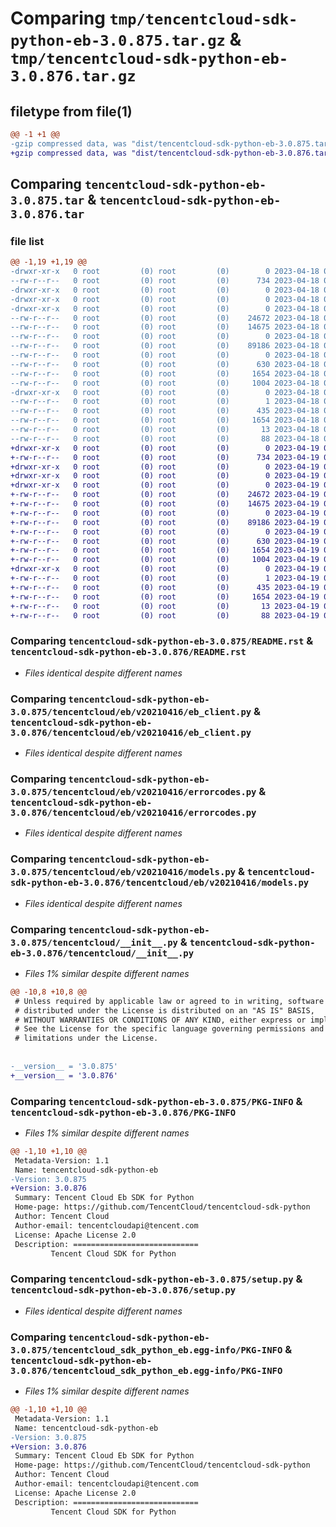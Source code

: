 # Comparing `tmp/tencentcloud-sdk-python-eb-3.0.875.tar.gz` & `tmp/tencentcloud-sdk-python-eb-3.0.876.tar.gz`

## filetype from file(1)

```diff
@@ -1 +1 @@
-gzip compressed data, was "dist/tencentcloud-sdk-python-eb-3.0.875.tar", last modified: Tue Apr 18 00:37:26 2023, max compression
+gzip compressed data, was "dist/tencentcloud-sdk-python-eb-3.0.876.tar", last modified: Wed Apr 19 00:26:26 2023, max compression
```

## Comparing `tencentcloud-sdk-python-eb-3.0.875.tar` & `tencentcloud-sdk-python-eb-3.0.876.tar`

### file list

```diff
@@ -1,19 +1,19 @@
-drwxr-xr-x   0 root         (0) root         (0)        0 2023-04-18 00:37:26.000000 tencentcloud-sdk-python-eb-3.0.875/
--rw-r--r--   0 root         (0) root         (0)      734 2023-04-18 00:37:26.000000 tencentcloud-sdk-python-eb-3.0.875/README.rst
-drwxr-xr-x   0 root         (0) root         (0)        0 2023-04-18 00:37:26.000000 tencentcloud-sdk-python-eb-3.0.875/tencentcloud/
-drwxr-xr-x   0 root         (0) root         (0)        0 2023-04-18 00:37:26.000000 tencentcloud-sdk-python-eb-3.0.875/tencentcloud/eb/
-drwxr-xr-x   0 root         (0) root         (0)        0 2023-04-18 00:37:26.000000 tencentcloud-sdk-python-eb-3.0.875/tencentcloud/eb/v20210416/
--rw-r--r--   0 root         (0) root         (0)    24672 2023-04-18 00:37:26.000000 tencentcloud-sdk-python-eb-3.0.875/tencentcloud/eb/v20210416/eb_client.py
--rw-r--r--   0 root         (0) root         (0)    14675 2023-04-18 00:37:26.000000 tencentcloud-sdk-python-eb-3.0.875/tencentcloud/eb/v20210416/errorcodes.py
--rw-r--r--   0 root         (0) root         (0)        0 2023-04-18 00:37:26.000000 tencentcloud-sdk-python-eb-3.0.875/tencentcloud/eb/v20210416/__init__.py
--rw-r--r--   0 root         (0) root         (0)    89186 2023-04-18 00:37:26.000000 tencentcloud-sdk-python-eb-3.0.875/tencentcloud/eb/v20210416/models.py
--rw-r--r--   0 root         (0) root         (0)        0 2023-04-18 00:37:26.000000 tencentcloud-sdk-python-eb-3.0.875/tencentcloud/eb/__init__.py
--rw-r--r--   0 root         (0) root         (0)      630 2023-04-18 00:37:26.000000 tencentcloud-sdk-python-eb-3.0.875/tencentcloud/__init__.py
--rw-r--r--   0 root         (0) root         (0)     1654 2023-04-18 00:37:26.000000 tencentcloud-sdk-python-eb-3.0.875/PKG-INFO
--rw-r--r--   0 root         (0) root         (0)     1004 2023-04-18 00:37:26.000000 tencentcloud-sdk-python-eb-3.0.875/setup.py
-drwxr-xr-x   0 root         (0) root         (0)        0 2023-04-18 00:37:26.000000 tencentcloud-sdk-python-eb-3.0.875/tencentcloud_sdk_python_eb.egg-info/
--rw-r--r--   0 root         (0) root         (0)        1 2023-04-18 00:37:26.000000 tencentcloud-sdk-python-eb-3.0.875/tencentcloud_sdk_python_eb.egg-info/dependency_links.txt
--rw-r--r--   0 root         (0) root         (0)      435 2023-04-18 00:37:26.000000 tencentcloud-sdk-python-eb-3.0.875/tencentcloud_sdk_python_eb.egg-info/SOURCES.txt
--rw-r--r--   0 root         (0) root         (0)     1654 2023-04-18 00:37:26.000000 tencentcloud-sdk-python-eb-3.0.875/tencentcloud_sdk_python_eb.egg-info/PKG-INFO
--rw-r--r--   0 root         (0) root         (0)       13 2023-04-18 00:37:26.000000 tencentcloud-sdk-python-eb-3.0.875/tencentcloud_sdk_python_eb.egg-info/top_level.txt
--rw-r--r--   0 root         (0) root         (0)       88 2023-04-18 00:37:26.000000 tencentcloud-sdk-python-eb-3.0.875/setup.cfg
+drwxr-xr-x   0 root         (0) root         (0)        0 2023-04-19 00:26:26.000000 tencentcloud-sdk-python-eb-3.0.876/
+-rw-r--r--   0 root         (0) root         (0)      734 2023-04-19 00:26:26.000000 tencentcloud-sdk-python-eb-3.0.876/README.rst
+drwxr-xr-x   0 root         (0) root         (0)        0 2023-04-19 00:26:26.000000 tencentcloud-sdk-python-eb-3.0.876/tencentcloud/
+drwxr-xr-x   0 root         (0) root         (0)        0 2023-04-19 00:26:26.000000 tencentcloud-sdk-python-eb-3.0.876/tencentcloud/eb/
+drwxr-xr-x   0 root         (0) root         (0)        0 2023-04-19 00:26:26.000000 tencentcloud-sdk-python-eb-3.0.876/tencentcloud/eb/v20210416/
+-rw-r--r--   0 root         (0) root         (0)    24672 2023-04-19 00:26:26.000000 tencentcloud-sdk-python-eb-3.0.876/tencentcloud/eb/v20210416/eb_client.py
+-rw-r--r--   0 root         (0) root         (0)    14675 2023-04-19 00:26:26.000000 tencentcloud-sdk-python-eb-3.0.876/tencentcloud/eb/v20210416/errorcodes.py
+-rw-r--r--   0 root         (0) root         (0)        0 2023-04-19 00:26:26.000000 tencentcloud-sdk-python-eb-3.0.876/tencentcloud/eb/v20210416/__init__.py
+-rw-r--r--   0 root         (0) root         (0)    89186 2023-04-19 00:26:26.000000 tencentcloud-sdk-python-eb-3.0.876/tencentcloud/eb/v20210416/models.py
+-rw-r--r--   0 root         (0) root         (0)        0 2023-04-19 00:26:26.000000 tencentcloud-sdk-python-eb-3.0.876/tencentcloud/eb/__init__.py
+-rw-r--r--   0 root         (0) root         (0)      630 2023-04-19 00:26:26.000000 tencentcloud-sdk-python-eb-3.0.876/tencentcloud/__init__.py
+-rw-r--r--   0 root         (0) root         (0)     1654 2023-04-19 00:26:26.000000 tencentcloud-sdk-python-eb-3.0.876/PKG-INFO
+-rw-r--r--   0 root         (0) root         (0)     1004 2023-04-19 00:26:26.000000 tencentcloud-sdk-python-eb-3.0.876/setup.py
+drwxr-xr-x   0 root         (0) root         (0)        0 2023-04-19 00:26:26.000000 tencentcloud-sdk-python-eb-3.0.876/tencentcloud_sdk_python_eb.egg-info/
+-rw-r--r--   0 root         (0) root         (0)        1 2023-04-19 00:26:26.000000 tencentcloud-sdk-python-eb-3.0.876/tencentcloud_sdk_python_eb.egg-info/dependency_links.txt
+-rw-r--r--   0 root         (0) root         (0)      435 2023-04-19 00:26:26.000000 tencentcloud-sdk-python-eb-3.0.876/tencentcloud_sdk_python_eb.egg-info/SOURCES.txt
+-rw-r--r--   0 root         (0) root         (0)     1654 2023-04-19 00:26:26.000000 tencentcloud-sdk-python-eb-3.0.876/tencentcloud_sdk_python_eb.egg-info/PKG-INFO
+-rw-r--r--   0 root         (0) root         (0)       13 2023-04-19 00:26:26.000000 tencentcloud-sdk-python-eb-3.0.876/tencentcloud_sdk_python_eb.egg-info/top_level.txt
+-rw-r--r--   0 root         (0) root         (0)       88 2023-04-19 00:26:26.000000 tencentcloud-sdk-python-eb-3.0.876/setup.cfg
```

### Comparing `tencentcloud-sdk-python-eb-3.0.875/README.rst` & `tencentcloud-sdk-python-eb-3.0.876/README.rst`

 * *Files identical despite different names*

### Comparing `tencentcloud-sdk-python-eb-3.0.875/tencentcloud/eb/v20210416/eb_client.py` & `tencentcloud-sdk-python-eb-3.0.876/tencentcloud/eb/v20210416/eb_client.py`

 * *Files identical despite different names*

### Comparing `tencentcloud-sdk-python-eb-3.0.875/tencentcloud/eb/v20210416/errorcodes.py` & `tencentcloud-sdk-python-eb-3.0.876/tencentcloud/eb/v20210416/errorcodes.py`

 * *Files identical despite different names*

### Comparing `tencentcloud-sdk-python-eb-3.0.875/tencentcloud/eb/v20210416/models.py` & `tencentcloud-sdk-python-eb-3.0.876/tencentcloud/eb/v20210416/models.py`

 * *Files identical despite different names*

### Comparing `tencentcloud-sdk-python-eb-3.0.875/tencentcloud/__init__.py` & `tencentcloud-sdk-python-eb-3.0.876/tencentcloud/__init__.py`

 * *Files 1% similar despite different names*

```diff
@@ -10,8 +10,8 @@
 # Unless required by applicable law or agreed to in writing, software
 # distributed under the License is distributed on an "AS IS" BASIS,
 # WITHOUT WARRANTIES OR CONDITIONS OF ANY KIND, either express or implied.
 # See the License for the specific language governing permissions and
 # limitations under the License.
 
 
-__version__ = '3.0.875'
+__version__ = '3.0.876'
```

### Comparing `tencentcloud-sdk-python-eb-3.0.875/PKG-INFO` & `tencentcloud-sdk-python-eb-3.0.876/PKG-INFO`

 * *Files 1% similar despite different names*

```diff
@@ -1,10 +1,10 @@
 Metadata-Version: 1.1
 Name: tencentcloud-sdk-python-eb
-Version: 3.0.875
+Version: 3.0.876
 Summary: Tencent Cloud Eb SDK for Python
 Home-page: https://github.com/TencentCloud/tencentcloud-sdk-python
 Author: Tencent Cloud
 Author-email: tencentcloudapi@tencent.com
 License: Apache License 2.0
 Description: ============================
         Tencent Cloud SDK for Python
```

### Comparing `tencentcloud-sdk-python-eb-3.0.875/setup.py` & `tencentcloud-sdk-python-eb-3.0.876/setup.py`

 * *Files identical despite different names*

### Comparing `tencentcloud-sdk-python-eb-3.0.875/tencentcloud_sdk_python_eb.egg-info/PKG-INFO` & `tencentcloud-sdk-python-eb-3.0.876/tencentcloud_sdk_python_eb.egg-info/PKG-INFO`

 * *Files 1% similar despite different names*

```diff
@@ -1,10 +1,10 @@
 Metadata-Version: 1.1
 Name: tencentcloud-sdk-python-eb
-Version: 3.0.875
+Version: 3.0.876
 Summary: Tencent Cloud Eb SDK for Python
 Home-page: https://github.com/TencentCloud/tencentcloud-sdk-python
 Author: Tencent Cloud
 Author-email: tencentcloudapi@tencent.com
 License: Apache License 2.0
 Description: ============================
         Tencent Cloud SDK for Python
```

